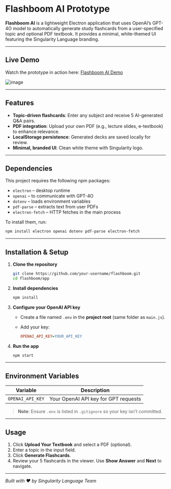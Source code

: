 # Flashboom AI Prototype

**Flashboom AI** is a lightweight Electron application that uses OpenAI’s GPT-4O model to automatically generate study flashcards from a user-specified topic and optional PDF textbook. It provides a minimal, white-themed UI featuring the Singularity Language branding.

---

## Live Demo

Watch the prototype in action here: [Flashboom AI Demo](https://drive.google.com/file/d/1W_gn_zLkCNZ98aPHgCsPmJxIyRlZdz5j/view?usp=drive_link)

![image](https://github.com/user-attachments/assets/20bfca88-8a5a-4bb2-9e4f-d677c8268e93)



---

## Features

* **Topic-driven flashcards**: Enter any subject and receive 5 AI-generated Q\&A pairs.
* **PDF integration**: Upload your own PDF (e.g., lecture slides, e-textbook) to enhance relevance.
* **LocalStorage persistence**: Generated decks are saved locally for review.
* **Minimal, branded UI**: Clean white theme with Singularity logo.

---

## Dependencies

This project requires the following npm packages:

* `electron` – desktop runtime
* `openai` – to communicate with GPT-4O
* `dotenv` – loads environment variables
* `pdf-parse` – extracts text from user PDFs
* `electron-fetch` – HTTP fetches in the main process

To install them, run:

```bash
npm install electron openai dotenv pdf-parse electron-fetch
```

---

## Installation & Setup

1. **Clone the repository**

   ```bash
   git clone https://github.com/your-username/flashboom.git
   cd flashboom/app
   ```

2. **Install dependencies**

   ```bash
   npm install
   ```

3. **Configure your OpenAI API key**

   * Create a file named `.env` in the **project root** (same folder as `main.js`).
   * Add your key:

     ```ini
     OPENAI_API_KEY=YOUR_API_KEY
     ```

4. **Run the app**

   ```bash
   npm start
   ```

---

## Environment Variables

| Variable         | Description                          |
| ---------------- | ------------------------------------ |
| `OPENAI_API_KEY` | Your OpenAI API key for GPT requests |

> **Note**: Ensure `.env` is listed in `.gitignore` so your key isn’t committed.

---

## Usage

1. Click **Upload Your Textbook** and select a PDF (optional).
2. Enter a topic in the input field.
3. Click **Generate Flashcards**.
4. Review your 5 flashcards in the viewer. Use **Show Answer** and **Next** to navigate.

---



*Built with ❤️ by Singularity Language Team*

